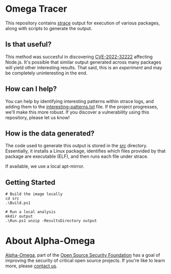 # Omega Tracer

This repository contains [strace](https://strace.io/) output for execution of various packages, along with scripts to
generate the output.

## Is that useful?

This method was succesful in discovering [CVE-2022-32222](https://cve.mitre.org/cgi-bin/cvename.cgi?name=CVE-2022-32222)
affecting Node.js. It's possible that similar output generated across many packages will yield other interesting results.
That said, this is an *experiment* and may be completely uninteresting in the end.

## How can I help?

You can help by identifying interesting patterns within strace logs, and adding them to the
[interesting-patterns.txt](interesting-patterns.txt) file. If the project progresses, we'll make this more robust.
If you discover a vulnerability using this repository, please let us know!

## How is the data generated?

The code used to generate this output is stored in the [src](src) directory. Essentially, it installs a Linux package,
identifies which files provided by that package are executable (ELF), and then runs each file under strace.

If available, we use a local apt-mirror.

## Getting Started

```
# Build the image locally
cd src
.\Build.ps1

# Run a local analysis
mkdir output
.\Run.ps1 unzip -ResultsDirectory output
```

# About Alpha-Omega

[Alpha-Omega](https://openssf.org/community/alpha-omega), part of the [Open Source Security Foundation](https://openssf.org)
has a goal of improving the security of critical open source projects. If you're like to learn more, please
[contact us](https://openssf.org/community/alpha-omega).
